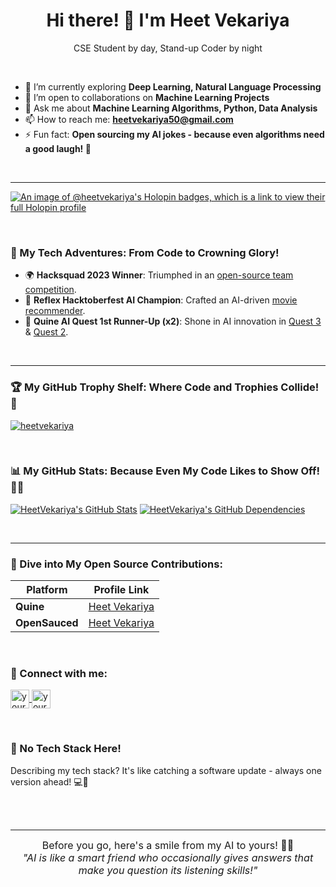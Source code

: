 <h1 align="center">Hi there! 👋 I'm Heet Vekariya</h1>

<p align="center">CSE Student by day, Stand-up Coder by night</p>

<br>

- 🌱 I’m currently exploring **Deep Learning, Natural Language Processing**
- 👯 I’m open to collaborations on **Machine Learning Projects**
- 💬 Ask me about **Machine Learning Algorithms, Python, Data Analysis**
- 📫 How to reach me: **heetvekariya50@gmail.com**
- ⚡ Fun fact: **Open sourcing my AI jokes - because even algorithms need a good laugh! 🤖**

<br>
<hr>

[![An image of @heetvekariya's Holopin badges, which is a link to view their full Holopin profile](https://holopin.me/heetvekariya)](https://holopin.io/@heetvekariya)

<br>

<h3 align="left">💫 My Tech Adventures: From Code to Crowning Glory!</h3>

- 🌍 **Hacksquad 2023 Winner**: Triumphed in an [open-source team competition](https://www.hacksquad.dev/team/0xw3th3b3s1-xmlwV/).
- 🎥 **Reflex Hacktoberfest AI Champion**: Crafted an AI-driven [movie recommender](https://github.com/reflex-dev/hacktoberfest/wiki).
- 🧠 **Quine AI Quest 1st Runner-Up (x2)**: Shone in AI innovation in [Quest 3](https://quine.sh/quests/creator?questId=3) & [Quest 2](https://quine.sh/quests/creator?questId=2).

<br>
<hr>

<h3 align="left">🏆 My GitHub Trophy Shelf: Where Code and Trophies Collide! 🚀</h3>
<p align="left"> <a href="https://github.com/ryo-ma/github-profile-trophy"><img src="https://github-profile-trophy.vercel.app/?username=heetvekariya" alt="heetvekariya" /></a> </p>

<br>

<h3 align="left">📊 My GitHub Stats: Because Even My Code Likes to Show Off! 💃🕺</h3>

[![HeetVekariya's GitHub Stats](https://stats.quine.sh/HeetVekariya/github?theme=dark)](https://quine.sh?utm_source=widgets&utm_campaign=HeetVekariya)
[![HeetVekariya's GitHub Dependencies](https://stats.quine.sh/HeetVekariya/dependencies?theme=dark)](https://quine.sh?utm_source=widgets&utm_campaign=HeetVekariya)

<br>
<hr>

<h3 align="left">🍕 Dive into My Open Source Contributions:</h3>

| Platform    | Profile Link                                                                                   |
|-------------|-------------------------------------------------------------------------------------------------|
| **Quine**   | [Heet Vekariya](https://quine.sh/user/HeetVekariya)                                             |
| **OpenSauced** | [Heet Vekariya](https://app.opensauced.pizza/user/HeetVekariya?tab=contributions) |

<br>

<h3 align="left">💬 Connect with me:</h3>
<p align="left">
    <a href="https://www.linkedin.com/in/heet-vekariya-16326024b" target="_blank">
        <img align="center" src="https://cdn-icons-png.flaticon.com/512/174/174857.png" alt="your-linkedin" height="30" width="30" />
    </a>
    <a href="https://twitter.com/heet_2104" target="_blank">
        <img align="center" src="https://cdn-icons-png.flaticon.com/512/733/733579.png" alt="your-twitter" height="30" width="30" />
    </a>
</p>

<br>

<h3 align="left">🤖 No Tech Stack Here!</h3>

Describing my tech stack? It's like catching a software update - always one version ahead! 💻🔄

<br>
<br>
<hr>
  
<p align="center" style="margin: 10px 0; font-size: 16px;">
    Before you go, here's a smile from my AI to yours! 🤖😄<br>
    <em>"AI is like a smart friend who occasionally gives answers that make you question its listening skills!"</em>
</p>


